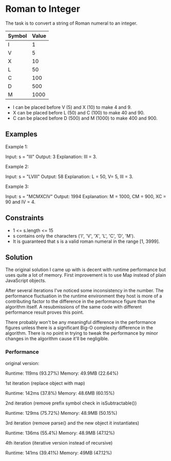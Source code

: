 # Roman to Integer

The task is to convert a string of Roman numeral to an integer.

| Symbol | Value |
| ------ | ----- |
| I      | 1     |
| V      | 5     |
| X      | 10    |
| L      | 50    |
| C      | 100   |
| D      | 500   |
| M      | 1000  |

- I can be placed before V (5) and X (10) to make 4 and 9.
- X can be placed before L (50) and C (100) to make 40 and 90.
- C can be placed before D (500) and M (1000) to make 400 and 900.

## Examples

Example 1:

Input: s = "III"
Output: 3
Explanation: III = 3.

Example 2:

Input: s = "LVIII"
Output: 58
Explanation: L = 50, V= 5, III = 3.

Example 3:

Input: s = "MCMXCIV"
Output: 1994
Explanation: M = 1000, CM = 900, XC = 90 and IV = 4.

## Constraints

- 1 <= s.length <= 15
- s contains only the characters ('I', 'V', 'X', 'L', 'C', 'D', 'M').
- It is guaranteed that s is a valid roman numeral in the range [1, 3999].

## Solution

The original solution I came up with is decent with runtime performance but uses quite a lot of memory. First improvement is to use Map instead of plain JavaScript objects.

After several iterations I've noticed some inconsistency in the number. The performance fluctuation in the runtime environment they host is more of a contributing factor to the difference in the performance figure than the algorithm itself. A resubmissions of the same code with different performance result proves this point.

There probably won't be any meaningful difference in the performance figures unless there is a significant Big-O complexity difference in the algorithm. There is no point in trying to tweak the performance by minor changes in the algorithm cause it'll be negligible.

### Performance

original version:

Runtime: 119ms (93.27%)
Memory: 49.9MB (22.64%)

1st iteration (replace object with map)

Runtime: 142ms (37.8%)
Memory: 48.6MB (60.15%)

2nd iteration (remove prefix symbol check in isSubtractable())

Runtime: 129ms (75.72%)
Memory: 48.9MB (50.15%)

3rd iteration (remove parse() and the new object it instantiates)

Runtime: 136ms (55.4%)
Memory: 48.9MB (47.12%)

4th iteration (iterative version instead of recursive)

Runtime: 141ms (39.41%)
Memory: 49MB (47.12%)
